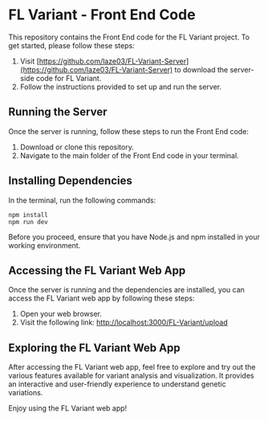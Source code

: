 # FL Variant - Front End Code

This repository contains the Front End code for the FL Variant project. To get started, please follow these steps:

1. Visit [https://github.com/laze03/FL-Variant-Server](https://github.com/laze03/FL-Variant-Server) to download the server-side code for FL Variant.
2. Follow the instructions provided to set up and run the server.

## Running the Server

Once the server is running, follow these steps to run the Front End code:

1. Download or clone this repository.
2. Navigate to the main folder of the Front End code in your terminal.

## Installing Dependencies

In the terminal, run the following commands:

```shell
npm install
npm run dev
```

Before you proceed, ensure that you have Node.js and npm installed in your working environment.

## Accessing the FL Variant Web App

Once the server is running and the dependencies are installed, you can access the FL Variant web app by following these steps:

1. Open your web browser.
2. Visit the following link: [http://localhost:3000/FL-Variant/upload](http://localhost:3000/FL-Variant/upload)

## Exploring the FL Variant Web App

After accessing the FL Variant web app, feel free to explore and try out the various features available for variant analysis and visualization. It provides an interactive and user-friendly experience to understand genetic variations.

Enjoy using the FL Variant web app!
